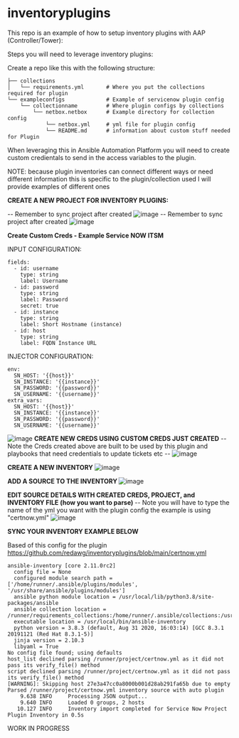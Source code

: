 # inventoryplugins


This repo is an example of how to setup inventory plugins with AAP (Controller/Tower):

Steps you will need to leverage inventory plugins:

Create a repo like this with the following structure:

<pre class="line-number language-yaml"><code>├── collections
│   └── requirements.yml       # Where you put the collections required for plugin
└── exampleconfigs             # Example of servicenow plugin config
    └── collectionname         # Where plugin configs by collections
        └── netbox.netbox      # Example directory for collection config
            └── netbox.yml     # yml file for plugin config
            └── README.md      # information about custom stuff needed for Plugin
</code></pre>

When leveraging this in Ansible Automation Platform you will need to create custom credientals to send in the access variables to the plugin.

NOTE: because plugin inventories can connect different ways or need different information this is specific to the plugin/collection used I will provide examples of different ones


<B>CREATE A NEW PROJECT FOR INVENTORY PLUGINS:</B>

-- Remember to sync project after created
![image](https://user-images.githubusercontent.com/17077661/118025735-04bb4900-b315-11eb-88e5-27a3afee8ccc.png)
-- Remember to sync project after created
![image](https://user-images.githubusercontent.com/17077661/118033673-f02f7e80-b31d-11eb-84df-11327b014a8f.png)

<B>Create Custom Creds - Example Service NOW ITSM </B>

INPUT CONFIGURATION:
<pre class="line-number language-yaml"><code>fields:
  - id: username
    type: string
    label: Username
  - id: password
    type: string
    label: Password
    secret: true
  - id: instance
    type: string
    label: Short Hostname (instance)
  - id: host
    type: string
    label: FQDN Instance URL
</code></pre>
INJECTOR CONFIGURATION:
<pre class="line-number language-yaml"><code>env:
  SN_HOST: '{{host}}'
  SN_INSTANCE: '{{instance}}'
  SN_PASSWORD: '{{password}}'
  SN_USERNAME: '{{username}}'
extra_vars:
  SN_HOST: '{{host}}'
  SN_INSTANCE: '{{instance}}'
  SN_PASSWORD: '{{password}}'
  SN_USERNAME: '{{username}}'
</code></pre>
![image](https://user-images.githubusercontent.com/17077661/118027549-e9e9d400-b316-11eb-903a-a9131e218eac.png)
<B> CREATE NEW CREDS USING CUSTOM CREDS JUST CREATED</B>
-- Note the Creds created above are built to be used by this plugin and playbooks that need credentials to update tickets etc --
![image](https://user-images.githubusercontent.com/17077661/118028290-c5422c00-b317-11eb-8908-fd66352ae226.png)


<B>CREATE A NEW INVENTORY</B>
![image](https://user-images.githubusercontent.com/17077661/118025859-24527180-b315-11eb-840a-4ca83e530006.png)

<B> ADD A SOURCE TO THE INVENTORY </B>
![image](https://user-images.githubusercontent.com/17077661/118025958-2d434300-b315-11eb-97d1-02cf21897d8e.png)

<B> EDIT SOURCE DETAILS WITH CREATED CREDS, PROJECT, and INVENTORY FILE (how you want to parse) </B>
-- Note you will have to type the name of the yml you want with the plugin config the example is using "certnow.yml"
![image](https://user-images.githubusercontent.com/17077661/118033206-654e8400-b31d-11eb-8029-5b0a0e603dda.png)

<B> SYNC YOUR INVENTORY EXAMPLE BELOW </B>

Based of this config for the plugin https://github.com/redawg/inventoryplugins/blob/main/certnow.yml

<pre class="line-number language-yaml"><code>ansible-inventory [core 2.11.0rc2]
  config file = None
  configured module search path = ['/home/runner/.ansible/plugins/modules', '/usr/share/ansible/plugins/modules']
  ansible python module location = /usr/local/lib/python3.8/site-packages/ansible
  ansible collection location = /runner/requirements_collections:/home/runner/.ansible/collections:/usr/share/ansible/collections
  executable location = /usr/local/bin/ansible-inventory
  python version = 3.8.3 (default, Aug 31 2020, 16:03:14) [GCC 8.3.1 20191121 (Red Hat 8.3.1-5)]
  jinja version = 2.10.3
  libyaml = True
No config file found; using defaults
host_list declined parsing /runner/project/certnow.yml as it did not pass its verify_file() method
script declined parsing /runner/project/certnow.yml as it did not pass its verify_file() method
[WARNING]: Skipping host 27e3a47cc0a8000b001d28ab291fa65b due to empty
Parsed /runner/project/certnow.yml inventory source with auto plugin
    9.638 INFO     Processing JSON output...
    9.640 INFO     Loaded 0 groups, 2 hosts
   10.127 INFO     Inventory import completed for Service Now Project Plugin Inventory in 0.5s
</code></pre>






WORK IN PROGRESS
